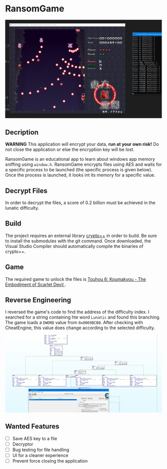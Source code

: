 # RansomGame
![](images/demo.png)

## Decription
**WARNING**
This application will encrypt your data, **run at your own risk!** Do not close the application or else the encryption key will be *lost*.

RansomGame is an educational app to learn about windows app memory sniffing using ```window.h```.
RansomGame encrypts files using AES and waits for a specific process to be launched (the specific process is given below). Once the process is launched, it looks int its memory for a specific value.

## Decrypt Files
In order to decrypt the files, a score of 0.2 billion must be achieved in the lunatic difficulty.

## Build
The project requires an external library [crypto++](https://github.com/weidai11/cryptopp) in order to build. Be sure to install the submodules with the git command. Once downloaded, the Visual Studio Compiler should automatically compile the binaries of crypto++.

## Game
The required game to unlock the files is [Touhou 6: Koumakyou - The Embodiment of Scarlet Devil ](https://moriyashrine.org/files/file/13-touhou-6-koumakyou-the-embodiment-of-scarlet-devil/).

## Reverse Engineering
I reversed the game's code to find the address of the difficulty index. I searched for a string containing hte word ```Lunatic``` and found this branching. The game loads a ```DWORD``` value from ```0x0069BCB0```. After checking with CheatEngine, this value does change according to the selected difficulty.

![](images/reverse.png)

## Wanted Features
- [ ] Save AES key to a file
- [ ] Decryptor
- [ ] Bug testing for file handling
- [ ] UI for a cleaner experience
- [ ] Prevent force closing the application
